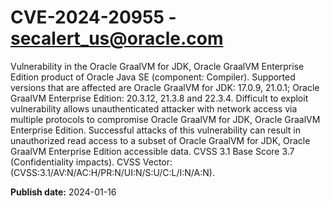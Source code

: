 # CVE-2024-20955 - secalert_us@oracle.com

Vulnerability in the Oracle GraalVM for JDK, Oracle GraalVM Enterprise Edition product of Oracle Java SE (component: Compiler).  Supported versions that are affected are Oracle GraalVM for JDK: 17.0.9, 21.0.1; Oracle GraalVM Enterprise Edition: 20.3.12, 21.3.8 and  22.3.4. Difficult to exploit vulnerability allows unauthenticated attacker with network access via multiple protocols to compromise Oracle GraalVM for JDK, Oracle GraalVM Enterprise Edition.  Successful attacks of this vulnerability can result in  unauthorized read access to a subset of Oracle GraalVM for JDK, Oracle GraalVM Enterprise Edition accessible data. CVSS 3.1 Base Score 3.7 (Confidentiality impacts).  CVSS Vector: (CVSS:3.1/AV:N/AC:H/PR:N/UI:N/S:U/C:L/I:N/A:N).

**Publish date:** 2024-01-16
